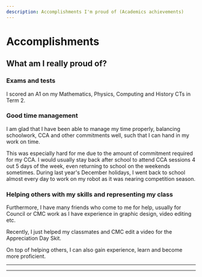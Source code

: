 ```yaml
---
description: Accomplishments I'm proud of (Academics achievements)
---
```


# Accomplishments

## What am I really proud of?

### Exams and tests

I scored an A1 on my Mathematics, Physics, Computing and History CTs in Term 2.

### Good time management

I am glad that I have been able to manage my time properly, balancing schoolwork, CCA and other commitments well, such that I can hand in my work on time.&#x20;

This was especially hard for me due to the amount of commitment required for my CCA. I would usually stay back after school to attend CCA sessions 4 out 5 days of the week, even returning to school on the weekends sometimes. During last year's December holidays, I went back to school almost every day to work on my robot as it was nearing competition season.

### Helping others with my skills and representing my class

Furthermore, I have many friends who come to me for help, usually for Council or CMC work as I have experience in graphic design, video editing etc.

Recently, I just helped my classmates and CMC edit a video for the Appreciation Day Skit.

On top of helping others, I can also gain experience, learn and become more proficient.

****

****
